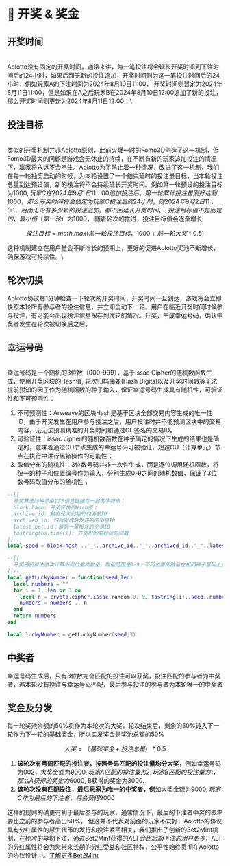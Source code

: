 # 🌟 开奖 & 奖金



## 开奖时间

\
Aolotto没有固定的开奖时间，通常来讲，每一笔投注将会延长开奖时间到下注时间后的24小时，如果后面无新的投注追加，开奖时间则为这一笔投注时间后的24小时，例如玩家A的下注时间为2024年8月10日11:00， 开奖时间则暂定为2024年8月11日11:00，但是如果在A之后玩家B在2024年8月10日12:00追加了新的投注，那么开奖时间则更新为2024年8月11日12:00；\


## 投注目标

\
类似的开奖机制并非Aolotto原创，此前火爆一时的Fomo3D创造了这一机制，但Fomo3D最大的问题是游戏会无休止的持续，在不断有新的玩家追加投注的情况下，赢家将永远不会产生。Aolotto为了防止着一种情况，改进了这一机制，我们在每一轮抽奖启动的时候，为本轮设置了一个结束延时的投注量目标，当本轮投注总量到达预设值，新的投注将不会持续延长开奖时间。例如第一轮预设的投注目标为$1000, 玩家C在2024年9月1日11:00追加投注后，第一轮累计投注量刚好达到1000，那么开奖时间将会锁定为玩家C投注后的24小时，则2024年9月2日11:00， 后面无论有多少新的投注追加，都不回延长开奖时间。\
\
投注目标值不是固定的，最小值（第一轮）为$1000， 随着轮次的推进，投注目标值会逐渐增长

$$
投注目标=math.max(前一轮投注目标，1000+前一轮大奖*0.5)
$$

这种机制建立在用户量会不断增长的预期上，更好的促进Aolotto奖池不断增长，确保游戏可持续性。\


## 轮次切换

Aolotto协议每1分钟检查一下轮次的开奖时间，开奖时间一旦到达，游戏将会立即快照本轮所有参与者的投注信息，并立即启动下一轮。用户在临近开奖时间时候参与投注，有可能会出现投注信息保存到次轮的情况。开奖，生成幸运号码，确认中奖者发生在轮次被切换后之后。

## 幸运号码

\
幸运号码是一个随机的3位数（000-999），基于Issac Cipher的随机数函数生成，使用开奖区块的Hash值, 轮次归档摘要(Hash Digits)以及开奖时间戳等无法提前预知的因子作为随机函数的种子输入，保证幸运号码生成具有随机性，可验证性和不可预测性：

1. 不可预测性：Arweave的区块Hash是基于区块全部交易内容生成的唯一性ID，由于开奖发生在用户参与投注之后，用户投注时并不能预测区块中的交易内容，无无法预测精准的开奖时间和通过CU签名的交易ID。
2. 可验证性：issac cipher的随机数函数在种子确定的情况下生成的结果也是确定的，意味着通过CU节点生成的幸运号码可被验证，规避CU（计算单元）节点在执行中进行黑箱操作的可能性；
3. 取值分布的随机性：3位数号码并非一次性生成，而是逐位调用随机函数，将统一的种子和位置编号作为输入，分别生成0-9之间的随机数值，保证了3位数号码取值分布的随机性；

```lua
--[[
  开奖算法的种子由如下信息链接在一起的字符串：
  block.hash: 开奖区块的Hash值；
  archive_id: 触发轮次归档时的消息ID
  archived_id: 归档完成后发送的的消息ID
  latest_bet.id：最后一笔投注的交易ID
  tostring(os.time()): 开奖时的毫秒级时间戳
]]--
local seed = block.hash ..'_'..archive_id..'_'..archived_id.."_"..latest_bet.id.."_"..tostring(os.time())

--[[
  开奖随机算法依次计算不同位置的数值，取值范围是0-9，不同位置的数值在相同种子基础上叠加了位置编号以及前一位数的结果。
]]--
local getLuckyNumber = function(seed,len)
  local numbers = ""
  for i = 1, len or 3 do
    local n = crypto.cipher.issac.random(0, 9, tostring(i)..seed..numbers)
    numbers = numbers .. n
  end
  return numbers
end

local luckyNumber = getLuckyNumber(seed,3)

```

## 中奖者 <a href="#jiang-jin-fen-fa" id="jiang-jin-fen-fa"></a>

幸运号码生成后，只有3位数完全匹配的投注可以获奖，投注匹配的参与者为中奖者，若本轮没有投注与幸运号码匹配，最后参与投注的参与者为本轮唯一的中奖者

## 奖金及分发 <a href="#jiang-jin-fen-fa" id="jiang-jin-fen-fa"></a>

每一轮奖池余额的50%将作为本轮次的大奖，轮次结束后，剩余的50%转入下一轮作为下一轮的基础奖金，所以实发奖金是奖池总额的50%

$$
大奖=（基础奖金+投注总量）*0.5
$$

1. **该轮次有号码匹配的投注者，按照号码匹配的投注量均分大奖，**&#x4F8B;如幸运号码为002，大奖金额为$9000,玩家A匹配的投注量为2, 玩家B匹配的投注量为1，那么A获得的奖金为$6000, B获得的奖金为3000.
2. **该轮次没有匹配投注，最后玩家为唯一的中奖者，例**如大奖金额为$9000, 玩家C作为最后的下注者，将会获得$9000

这样的规则的确更有利于最后参与的玩家，通常情况下，最后的下注者中奖的概率要比之前的参与者高出50%， 但这并不代表对前面的玩家不友好，Aolotto的协议具有分红属性的原生代币的发行和投注紧密相关，我们推出了创新的Bet2Mint机制，在轮次的早期下注，通过Bet2Mint获得的$ALT会比后期下注的用户更多，$ALT的分红属性将会为您带来长期的分红受益和社区特权，公平性始终贯彻在Aolotto的协议设计中。[了解更多Bet2Mint](usdalt.md#bet2mint)
